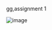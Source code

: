 gg,assignment 1

![image](https://github.com/user-attachments/assets/ee4a067c-9de4-4dcd-b93b-58fb98f65706)
